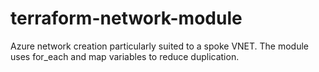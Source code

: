 # terraform-network-module
Azure network creation particularly suited to a spoke VNET. The module uses for_each and map variables to reduce duplication.

